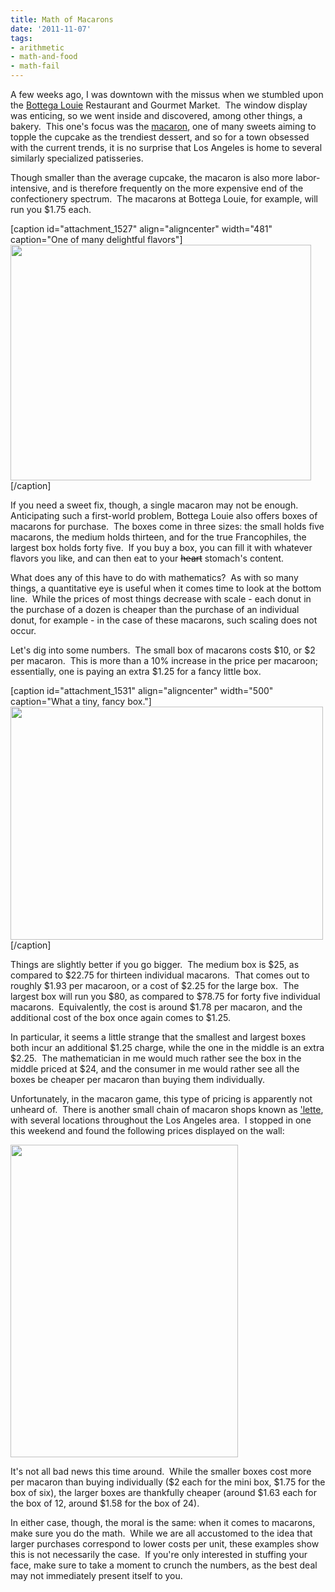 ```yaml
---
title: Math of Macarons
date: '2011-11-07'
tags:
- arithmetic
- math-and-food
- math-fail
---
```


A few weeks ago, I was downtown with the missus when we stumbled upon the <a href="http://www.bottegalouie.com/">Bottega Louie</a> Restaurant and Gourmet Market.  The window display was enticing, so we went inside and discovered, among other things, a bakery.  This one's focus was the <a href="http://en.wikipedia.org/wiki/Macaron">macaron</a>, one of many sweets aiming to topple the cupcake as the trendiest dessert, and so for a town obsessed with the current trends, it is no surprise that Los Angeles is home to several similarly specialized patisseries.

Though smaller than the average cupcake, the macaron is also more labor-intensive, and is therefore frequently on the more expensive end of the confectionery spectrum.  The macarons at Bottega Louie, for example, will run you $1.75 each.

[caption id="attachment_1527" align="aligncenter" width="481" caption="One of many delightful flavors"]<a href="http://www.mathgoespop.com/wp-content/uploads/2011/11/photo23.jpg"><img class="size-large wp-image-1527" title="mac1" src="http://www.mathgoespop.com/wp-content/uploads/2011/11/photo23-e1320641745921-1024x805.jpg" alt="" width="481" height="377" /></a>[/caption]

If you need a sweet fix, though, a single macaron may not be enough.  Anticipating such a first-world problem, Bottega Louie also offers boxes of macarons for purchase.  The boxes come in three sizes: the small holds five macarons, the medium holds thirteen, and for the true Francophiles, the largest box holds forty five.  If you buy a box, you can fill it with whatever flavors you like, and can then eat to your <span style="color: #000000;"><del>heart</del></span> stomach's content.

What does any of this have to do with mathematics?  As with so many things, a quantitative eye is useful when it comes time to look at the bottom line.  While the prices of most things decrease with scale - each donut in the purchase of a dozen is cheaper than the purchase of an individual donut, for example - in the case of these macarons, such scaling does not occur.

Let's dig into some numbers.  The small box of macarons costs $10, or $2 per macaron.  This is more than a 10% increase in the price per macaroon; essentially, one is paying an extra $1.25 for a fancy little box.

[caption id="attachment_1531" align="aligncenter" width="500" caption="What a tiny, fancy box."]<a href="http://www.mathgoespop.com/wp-content/uploads/2011/11/photo24.jpg"><img class="size-large wp-image-1531" title="mac2" src="http://www.mathgoespop.com/wp-content/uploads/2011/11/photo24-1024x764.jpg" alt="" width="500" height="373" /></a>[/caption]

Things are slightly better if you go bigger.  The medium box is $25, as compared to $22.75 for thirteen individual macarons.  That comes out to roughly $1.93 per macaroon, or a cost of $2.25 for the large box.  The largest box will run you $80, as compared to $78.75 for forty five individual macarons.  Equivalently, the cost is around $1.78 per macaron, and the additional cost of the box once again comes to $1.25.

In particular, it seems a little strange that the smallest and largest boxes both incur an additional $1.25 charge, while the one in the middle is an extra $2.25.  The mathematician in me would much rather see the box in the middle priced at $24, and the consumer in me would rather see all the boxes be cheaper per macaron than buying them individually.

Unfortunately, in the macaron game, this type of pricing is apparently not unheard of.  There is another small chain of macaron shops known as <a href="http://www.lettemacarons.com/">'lette</a>, with several locations throughout the Los Angeles area.  I stopped in one this weekend and found the following prices displayed on the wall:

<a href="http://www.mathgoespop.com/wp-content/uploads/2011/11/photo27.jpg"><img class="aligncenter size-large wp-image-1533" title="mac3" src="http://www.mathgoespop.com/wp-content/uploads/2011/11/photo27-e1320645290670-742x1024.jpg" alt="" width="364" height="500" /></a>

It's not all bad news this time around.  While the smaller boxes cost more per macaron than buying individually ($2 each for the mini box, $1.75 for the box of six), the larger boxes are thankfully cheaper (around $1.63 each for the box of 12, around $1.58 for the box of 24).

In either case, though, the moral is the same: when it comes to macarons, make sure you do the math.  While we are all accustomed to the idea that larger purchases correspond to lower costs per unit, these examples show this is not necessarily the case.  If you're only interested in stuffing your face, make sure to take a moment to crunch the numbers, as the best deal may not immediately present itself to you.
